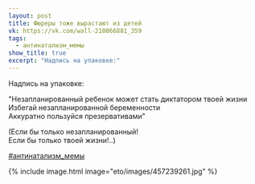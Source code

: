 ```yaml
---
layout: post
title: Фюреры тоже вырастают из детей
vk: https://vk.com/wall-210066881_359
tags:
  - антинатализм_мемы
show_title: true
excerpt: "Надпись на упаковке:"
---
```

Надпись на упаковке: 

"Незапланированный ребенок может стать диктатором твоей жизни<br>
Избегай незапланированной беременности<br>
Аккуратно пользуйся презервативами"

(Если бы только незапланированный!<br>
Если бы только твоей жизни!..)

[#антинатализм_мемы](poisk.html#антинатализм_мемы)

{% include image.html image="eto/images/457239261.jpg" %}